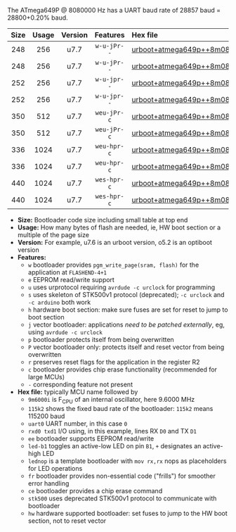 The ATmega649P @ 8080000 Hz has a UART baud rate of 28857 baud = 28800+0.20% baud.

|Size|Usage|Version|Features|Hex file|
|:-:|:-:|:-:|:-:|:--|
|248|256|u7.7|`w-u-jPr--`|[urboot+atmega649p++8m0800i+++28k8_uart0_rxe0_txe1_led+b5.hex](https://raw.githubusercontent.com/stefanrueger/urboot.hex/main/mcus/atmega649p/internal_oscillator/fint++8m0800_Hz/br+++28k8_bps/urboot+atmega649p++8m0800i+++28k8_uart0_rxe0_txe1_led+b5.hex)|
|248|256|u7.7|`w-u-jPr--`|[urboot+atmega649p++8m0800i+++28k8_uart0_rxe0_txe1_lednop.hex](https://raw.githubusercontent.com/stefanrueger/urboot.hex/main/mcus/atmega649p/internal_oscillator/fint++8m0800_Hz/br+++28k8_bps/urboot+atmega649p++8m0800i+++28k8_uart0_rxe0_txe1_lednop.hex)|
|252|256|u7.7|`w-u-jpr--`|[urboot+atmega649p++8m0800i+++28k8_uart0_rxe0_txe1_led+b5_fr.hex](https://raw.githubusercontent.com/stefanrueger/urboot.hex/main/mcus/atmega649p/internal_oscillator/fint++8m0800_Hz/br+++28k8_bps/urboot+atmega649p++8m0800i+++28k8_uart0_rxe0_txe1_led+b5_fr.hex)|
|252|256|u7.7|`w-u-jpr--`|[urboot+atmega649p++8m0800i+++28k8_uart0_rxe0_txe1_lednop_fr.hex](https://raw.githubusercontent.com/stefanrueger/urboot.hex/main/mcus/atmega649p/internal_oscillator/fint++8m0800_Hz/br+++28k8_bps/urboot+atmega649p++8m0800i+++28k8_uart0_rxe0_txe1_lednop_fr.hex)|
|350|512|u7.7|`weu-jPr-c`|[urboot+atmega649p++8m0800i+++28k8_uart0_rxe0_txe1_ee_led+b5_fr_ce.hex](https://raw.githubusercontent.com/stefanrueger/urboot.hex/main/mcus/atmega649p/internal_oscillator/fint++8m0800_Hz/br+++28k8_bps/urboot+atmega649p++8m0800i+++28k8_uart0_rxe0_txe1_ee_led+b5_fr_ce.hex)|
|350|512|u7.7|`weu-jPr-c`|[urboot+atmega649p++8m0800i+++28k8_uart0_rxe0_txe1_ee_lednop_fr_ce.hex](https://raw.githubusercontent.com/stefanrueger/urboot.hex/main/mcus/atmega649p/internal_oscillator/fint++8m0800_Hz/br+++28k8_bps/urboot+atmega649p++8m0800i+++28k8_uart0_rxe0_txe1_ee_lednop_fr_ce.hex)|
|336|1024|u7.7|`weu-hpr-c`|[urboot+atmega649p++8m0800i+++28k8_uart0_rxe0_txe1_ee_led+b5_fr_ce_hw.hex](https://raw.githubusercontent.com/stefanrueger/urboot.hex/main/mcus/atmega649p/internal_oscillator/fint++8m0800_Hz/br+++28k8_bps/urboot+atmega649p++8m0800i+++28k8_uart0_rxe0_txe1_ee_led+b5_fr_ce_hw.hex)|
|336|1024|u7.7|`weu-hpr-c`|[urboot+atmega649p++8m0800i+++28k8_uart0_rxe0_txe1_ee_lednop_fr_ce_hw.hex](https://raw.githubusercontent.com/stefanrueger/urboot.hex/main/mcus/atmega649p/internal_oscillator/fint++8m0800_Hz/br+++28k8_bps/urboot+atmega649p++8m0800i+++28k8_uart0_rxe0_txe1_ee_lednop_fr_ce_hw.hex)|
|440|1024|u7.7|`wes-hpr-c`|[urboot+atmega649p++8m0800i+++28k8_uart0_rxe0_txe1_ee_led+b5_fr_ce_stk500_hw.hex](https://raw.githubusercontent.com/stefanrueger/urboot.hex/main/mcus/atmega649p/internal_oscillator/fint++8m0800_Hz/br+++28k8_bps/urboot+atmega649p++8m0800i+++28k8_uart0_rxe0_txe1_ee_led+b5_fr_ce_stk500_hw.hex)|
|440|1024|u7.7|`wes-hpr-c`|[urboot+atmega649p++8m0800i+++28k8_uart0_rxe0_txe1_ee_lednop_fr_ce_stk500_hw.hex](https://raw.githubusercontent.com/stefanrueger/urboot.hex/main/mcus/atmega649p/internal_oscillator/fint++8m0800_Hz/br+++28k8_bps/urboot+atmega649p++8m0800i+++28k8_uart0_rxe0_txe1_ee_lednop_fr_ce_stk500_hw.hex)|

- **Size:** Bootloader code size including small table at top end
- **Usage:** How many bytes of flash are needed, ie, HW boot section or a multiple of the page size
- **Version:** For example, u7.6 is an urboot version, o5.2 is an optiboot version
- **Features:**
  + `w` bootloader provides `pgm_write_page(sram, flash)` for the application at `FLASHEND-4+1`
  + `e` EEPROM read/write support
  + `u` uses urprotocol requiring `avrdude -c urclock` for programming
  + `s` uses skeleton of STK500v1 protocol (deprecated); `-c urclock` and `-c arduino` both work
  + `h` hardware boot section: make sure fuses are set for reset to jump to boot section
  + `j` vector bootloader: applications *need to be patched externally*, eg, using `avrdude -c urclock`
  + `p` bootloader protects itself from being overwritten
  + `P` vector bootloader only: protects itself and reset vector from being overwritten
  + `r` preserves reset flags for the application in the register R2
  + `c` bootloader provides chip erase functionality (recommended for large MCUs)
  + `-` corresponding feature not present
- **Hex file:** typically MCU name followed by
  + `9m6000i` is F<sub>CPU</sub> of an internal oscillator, here 9.6000 MHz
  + `115k2` shows the fixed baud rate of the bootloader: `115k2` means 115200 baud
  + `uart0` UART number, in this case `0`
  + `rxd0 txd1` I/O using, in this example, lines RX `D0` and TX `D1`
  + `ee` bootloader supports EEPROM read/write
  + `led-b1` toggles an active-low LED on pin `B1`, `+` designates an active-high LED
  + `lednop` is a template bootloader with `mov rx,rx` nops as placeholders for LED operations
  + `fr` bootloader provides non-essential code ("frills") for smoother error handling
  + `ce` bootloader provides a chip erase command
  + `stk500` uses deprecated STK500v1 protocol to communicate with bootloader
  + `hw` hardware supported bootloader: set fuses to jump to the HW boot section, not to reset vector
